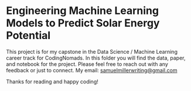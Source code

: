# Engineering Machine Learning Models to Predict Solar Energy Potential

This project is for my capstone in the Data Science / Machine Learning career track for CodingNomads.
In this folder you will find the data, paper, and notebook for the project. 
Please feel free to reach out with any feedback or just to connect. 
  My email: samuelmillerwriting@gmail.com

Thanks for reading and happy coding!


